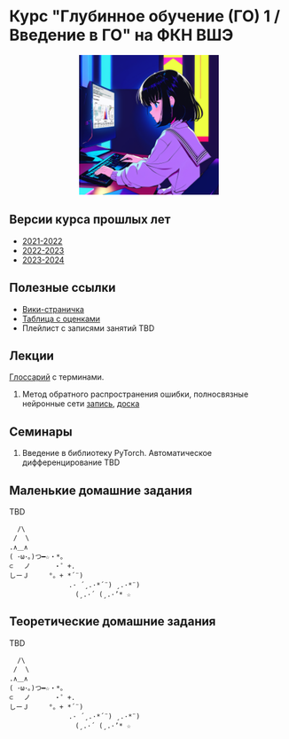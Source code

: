 # Курс "Глубинное обучение (ГО) 1 / Введение в ГО" на ФКН ВШЭ

<p align="center">
  <img src="image.png" width="50%"/>
</p>

## Версии курса прошлых лет

* [2021-2022](https://github.com/xiyori/intro-to-dl-hse/tree/2021-2022)
* [2022-2023](https://github.com/xiyori/intro-to-dl-hse/tree/2022-2023)
* [2023-2024](https://github.com/xiyori/intro-to-dl-hse/tree/2023-2024)

## Полезные ссылки

* [Вики-страничка](http://wiki.cs.hse.ru/Глубинное_обучение_1_24/25)
* [Таблица с оценками](https://docs.google.com/spreadsheets/d/1Q7_OYJHbOuAhwWgUG95fUut95Krxp1IqS5y8nf6caNs/edit?usp=sharing)
* Плейлист с записями занятий TBD

## Лекции

[Глоссарий](https://github.com/isadrtdinov/intro-to-dl-hse/blob/2024-2025/glossary.md) с терминами.
1. Метод обратного распространения ошибки, полносвязные нейронные сети [запись](https://youtu.be/dQw4w9WgXcQ), [доска](https://github.com/xiyori/intro-to-dl-hse/blob/2024-2025/lecture-notes/notes-01-mlp.pdf)

## Семинары

1. Введение в библиотеку PyTorch. Автоматическое дифференцирование TBD

## Маленькие домашние задания

TBD

```
  /\
 /  \
.∧＿∧
( ･ω･｡)つ━☆・*。
⊂　 ノ 　　　・゜+.
しーＪ　　　°。+ *´¨)
　　　　　　　　　.· ´¸.·*´¨) ¸.·*¨)
　　　　　　　　　　(¸.·´ (¸.·’* ☆ 
```

## Теоретические домашние задания

TBD

```
  /\
 /  \
.∧＿∧
( ･ω･｡)つ━☆・*。
⊂　 ノ 　　　・゜+.
しーＪ　　　°。+ *´¨)
　　　　　　　　　.· ´¸.·*´¨) ¸.·*¨)
　　　　　　　　　　(¸.·´ (¸.·’* ☆ 
```
